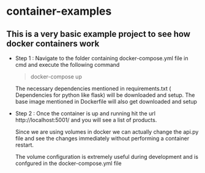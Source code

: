 # container-examples

  

## This is a very basic example project to see how docker containers work

  

- Step 1 : Navigate to the folder containing docker-compose.yml file in cmd and execute the following command

  >  docker-compose up

	 The necessary dependencies mentioned in requirements.txt ( Dependencies for python like flask) will be downloaded and setup. The base image mentioned in Dockerfile will also get downloaded and setup

  

- Step 2 : Once the container is up and running hit the url http://localhost:5001/ and you will see a list of products.
 
	 Since we are using volumes in docker we can actually change the api.py file and see the changes immediately without performing a container restart.

  
	The volume configuration is extremely useful during development and is confgured in the docker-compose.yml file
